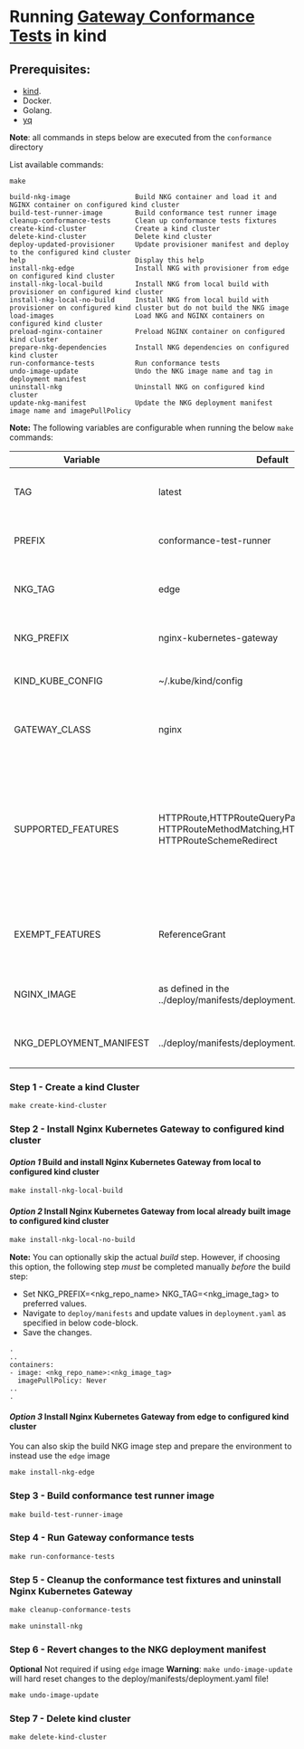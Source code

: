 # Running [Gateway Conformance Tests](https://gateway-api.sigs.k8s.io/concepts/conformance/#3-conformance-tests) in kind

## Prerequisites:

* [kind](https://kind.sigs.k8s.io/).
* Docker.
* Golang.
* [yq](https://github.com/mikefarah/yq/#install)

**Note**: all commands in steps below are executed from the ```conformance``` directory

List available commands:

```shell
make
```

```
build-nkg-image                Build NKG container and load it and NGINX container on configured kind cluster
build-test-runner-image        Build conformance test runner image
cleanup-conformance-tests      Clean up conformance tests fixtures
create-kind-cluster            Create a kind cluster
delete-kind-cluster            Delete kind cluster
deploy-updated-provisioner     Update provisioner manifest and deploy to the configured kind cluster
help                           Display this help
install-nkg-edge               Install NKG with provisioner from edge on configured kind cluster
install-nkg-local-build        Install NKG from local build with provisioner on configured kind cluster
install-nkg-local-no-build     Install NKG from local build with provisioner on configured kind cluster but do not build the NKG image
load-images                    Load NKG and NGINX containers on configured kind cluster
preload-nginx-container        Preload NGINX container on configured kind cluster
prepare-nkg-dependencies       Install NKG dependencies on configured kind cluster
run-conformance-tests          Run conformance tests
undo-image-update              Undo the NKG image name and tag in deployment manifest
uninstall-nkg                  Uninstall NKG on configured kind cluster
update-nkg-manifest            Update the NKG deployment manifest image name and imagePullPolicy
```

**Note:** The following variables are configurable when running the below `make` commands:

| Variable  | Default | Description |
| ------------- | ------------- | ------------- |
| TAG | latest  | The tag for the conformance test image |
| PREFIX | conformance-test-runner | The prefix for the conformance test image |
| NKG_TAG  | edge  | The tag for the locally built NKG image |
| NKG_PREFIX | nginx-kubernetes-gateway  | The prefix for the locally built NKG image |
| KIND_KUBE_CONFIG |  ~/.kube/kind/config | The location of the kubeconfig |
| GATEWAY_CLASS | nginx | The gateway class that should be used for the tests |
| SUPPORTED_FEATURES | HTTPRoute,HTTPRouteQueryParamMatching, HTTPRouteMethodMatching,HTTPRoutePortRedirect, HTTPRouteSchemeRedirect | The supported features that should be tested by the conformance tests. Ensure the list is comma separated with no spaces. |
| EXEMPT_FEATURES | ReferenceGrant | The features that should not be tested by the conformance tests |
| NGINX_IMAGE | as defined in the ../deploy/manifests/deployment.yaml file  | The NGINX image for the NKG deployments |
| NKG_DEPLOYMENT_MANIFEST | ../deploy/manifests/deployment.yaml | The location of the NKG deployment manifest |

### Step 1 - Create a kind Cluster

```makefile
make create-kind-cluster
```
### Step 2 - Install Nginx Kubernetes Gateway to configured kind cluster

#### *Option 1* Build and install Nginx Kubernetes Gateway from local to configured kind cluster
```makefile
make install-nkg-local-build
```
#### *Option 2* Install Nginx Kubernetes Gateway from local already built image to configured kind cluster
```makefile
make install-nkg-local-no-build
```
**Note:** You can optionally skip the actual *build* step. However, if choosing
this option, the following step *must* be completed manually *before* the build step:
 * Set NKG_PREFIX=<nkg_repo_name> NKG_TAG=<nkg_image_tag> to preferred values.
 * Navigate to `deploy/manifests` and update values in `deployment.yaml` as specified in below code-block.
 * Save the changes.
 ```
 .
 ..
 containers:
 - image: <nkg_repo_name>:<nkg_image_tag>
   imagePullPolicy: Never
 ..
 .
 ```
#### *Option 3* Install Nginx Kubernetes Gateway from edge to configured kind cluster
You can also skip the build NKG image step and prepare the environment to instead use the `edge` image

```makefile
make install-nkg-edge
```

### Step 3 - Build conformance test runner image
```makefile
make build-test-runner-image
```

### Step 4 - Run Gateway conformance tests
```makefile
make run-conformance-tests
```

### Step 5 - Cleanup the conformance test fixtures and uninstall Nginx Kubernetes Gateway
```makefile
make cleanup-conformance-tests
```
```makefile
make uninstall-nkg
```

### Step 6 - Revert changes to the NKG deployment manifest
**Optional** Not required if using `edge` image
**Warning**: `make undo-image-update` will hard reset changes to the deploy/manifests/deployment.yaml file!
```makefile
make undo-image-update
```

### Step 7 - Delete kind cluster
```makefile
make delete-kind-cluster
```
